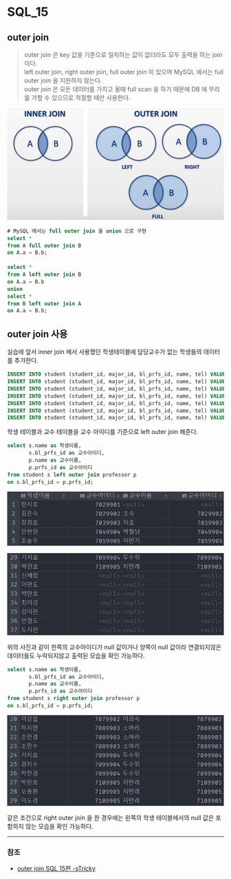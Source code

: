 # SQL_15

## outer join
> outer join 은 key 값을 기준으로 일치하는 값이 없더라도 모두 출력을 하는 join 이다.
> <br>left outer join, right outer join, full outer join 이 있으며 MySQL 에서는 full outer join 을 지원하지 않는다.
> <br>outer join 은 모든 데이터를 가지고 올때 full scan 을 하기 때문에 DB 에 무리를 가할 수 있으므로 적절할 때만 사용한다.

![SQL_15_1.png](image%2FSQL_15%2FSQL_15_1.png)

```sql
# MySQL 에서는 full outer join 을 union 으로 구현
select *
from A full outer join B
on A.a = B.b;

select *
from A left outer join B
on A.a = B.b
union
select *
from B left outer join A
on A.a = B.b;
```

## outer join 사용

실습에 앞서 inner join 에서 사용했던 학생테이블에 담당교수가 없는 학생들의 데이터를 추가한다.
```sql
INSERT INTO student (student_id, major_id, bl_prfs_id, name, tel) VALUES (1031, 9901, null, '신채령', '01044755564');
INSERT INTO student (student_id, major_id, bl_prfs_id, name, tel) VALUES (1032, 9902, null, '이만도', '01022287777');
INSERT INTO student (student_id, major_id, bl_prfs_id, name, tel) VALUES (1033, 9903, null, '박만호', '01099972253');
INSERT INTO student (student_id, major_id, bl_prfs_id, name, tel) VALUES (1034, 9904, null, '최이강', '01029386577');
INSERT INTO student (student_id, major_id, bl_prfs_id, name, tel) VALUES (1035, 9905, null, '강이민', '01033334444');
INSERT INTO student (student_id, major_id, bl_prfs_id, name, tel) VALUES (1036, 9901, null, '민형도', '01099973331');
INSERT INTO student (student_id, major_id, bl_prfs_id, name, tel) VALUES (1037, 9902, null, '도지란', '01055567774');
```

학생 테이블과 교수 테이블을 교수 아이디를 기준으로 left outer join 해준다.

```sql
select s.name as 학생이름,
       s.bl_prfs_id as 교수아이디,
       p.name as 교수이름,
       p.prfs_id as 교수아이디
from student s left outer join professor p
on s.bl_prfs_id = p.prfs_id;
```

![SQL_15_2.png](image%2FSQL_15%2FSQL_15_2.png)

![SQL_15_3.png](image%2FSQL_15%2FSQL_15_3.png)

위의 사진과 같이 한쪽의 교수아이디가 null 값이거나 양쪽이 null 값이라 연결되지않은 데이터들도 누락되지않고 출력된 모습을 확인 가능하다.

```sql
select s.name as 학생이름,
       s.bl_prfs_id as 교수아이디,
       p.name as 교수이름,
       p.prfs_id as 교수아이디
from student s right outer join professor p
on s.bl_prfs_id = p.prfs_id;
```

![SQL_15_4.png](image%2FSQL_15%2FSQL_15_4.png)

같은 조건으로 right outer join 을 한 경우에는 왼쪽의 학생 테이블에서의 null 값은 포함하지 않는 모습을 확인 가능하다.

---
### 참조
* [outer join SQL 15편 -sTricky](https://stricky.tistory.com/260)